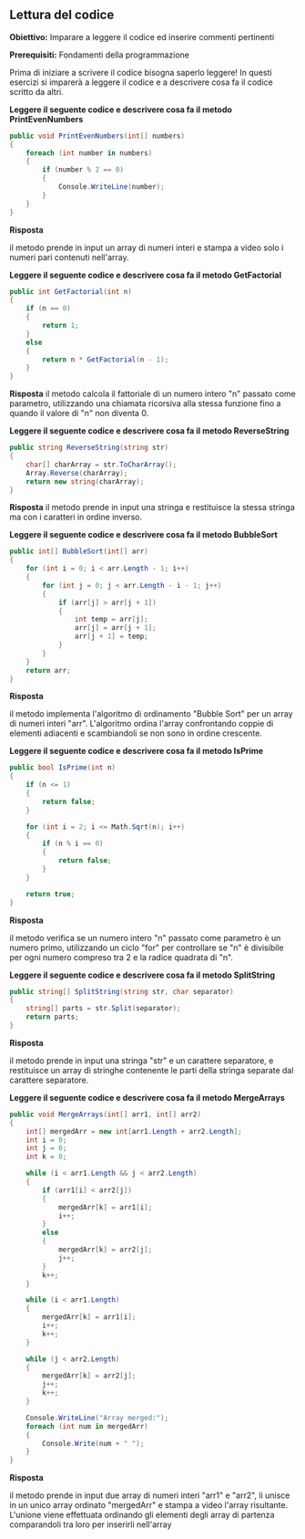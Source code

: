 ## Lettura del codice

**Obiettivo:** 
Imparare a leggere il codice ed inserire commenti pertinenti

**Prerequisiti:**
Fondamenti della programmazione

Prima di iniziare a scrivere il codice bisogna saperlo leggere!
In questi esercizi si imparerà a leggere il codice e a descrivere cosa fa il codice scritto da altri.


**Leggere il seguente codice e descrivere cosa fa il metodo PrintEvenNumbers**

```c#
public void PrintEvenNumbers(int[] numbers)
{
    foreach (int number in numbers)
    {
        if (number % 2 == 0)
        {
            Console.WriteLine(number);
        }
    }
}
```

**Risposta**

il metodo prende in input un array di numeri interi e stampa a video solo i numeri pari contenuti nell'array.


**Leggere il seguente codice e descrivere cosa fa il metodo GetFactorial**

```c#
public int GetFactorial(int n)
{
    if (n == 0)
    {
        return 1;
    }
    else
    {
        return n * GetFactorial(n - 1);
    }
}
```

**Risposta**
il metodo calcola il fattoriale di un numero intero "n" passato come parametro,
utilizzando una chiamata ricorsiva alla stessa funzione fino a quando il valore di "n" non diventa 0.


 **Leggere il seguente codice e descrivere cosa fa il metodo ReverseString**

```c#
public string ReverseString(string str)
{
    char[] charArray = str.ToCharArray();
    Array.Reverse(charArray);
    return new string(charArray);
}
```

**Risposta**
il metodo prende in input una stringa e restituisce la stessa stringa ma con i caratteri in ordine inverso.


 **Leggere il seguente codice e descrivere cosa fa il metodo BubbleSort**

```c#
public int[] BubbleSort(int[] arr)
{
    for (int i = 0; i < arr.Length - 1; i++)
    {
        for (int j = 0; j < arr.Length - i - 1; j++)
        {
            if (arr[j] > arr[j + 1])
            {
                int temp = arr[j];
                arr[j] = arr[j + 1];
                arr[j + 1] = temp;
            }
        }
    }
    return arr;
}
```

**Risposta**

il metodo implementa l'algoritmo di ordinamento "Bubble Sort" per un array di numeri interi "arr".
L'algoritmo ordina l'array confrontando coppie di elementi adiacenti e scambiandoli se non sono in ordine crescente.

**Leggere il seguente codice e descrivere cosa fa il metodo IsPrime**

```c#
public bool IsPrime(int n)
{
    if (n <= 1)
    {
        return false;
    }

    for (int i = 2; i <= Math.Sqrt(n); i++)
    {
        if (n % i == 0)
        {
            return false;
        }
    }

    return true;
}
```

**Risposta**

il metodo verifica se un numero intero "n" passato come parametro è un numero primo,
utilizzando un ciclo "for" per controllare se "n" è divisibile per ogni numero compreso tra 2 e la radice quadrata di "n".


**Leggere il seguente codice e descrivere cosa fa il metodo SplitString**

```c#
public string[] SplitString(string str, char separator)
{
    string[] parts = str.Split(separator);
    return parts;
}
```

**Risposta**

il metodo prende in input una stringa "str" e un carattere separatore, e restituisce un array
di stringhe contenente le parti della stringa separate dal carattere separatore.


**Leggere il seguente codice e descrivere cosa fa il metodo MergeArrays**

```c#
public void MergeArrays(int[] arr1, int[] arr2)
{
    int[] mergedArr = new int[arr1.Length + arr2.Length];
    int i = 0;
    int j = 0;
    int k = 0;

    while (i < arr1.Length && j < arr2.Length)
    {
        if (arr1[i] < arr2[j])
        {
            mergedArr[k] = arr1[i];
            i++;
        }
        else
        {
            mergedArr[k] = arr2[j];
            j++;
        }
        k++;
    }

    while (i < arr1.Length)
    {
        mergedArr[k] = arr1[i];
        i++;
        k++;
    }

    while (j < arr2.Length)
    {
        mergedArr[k] = arr2[j];
        j++;
        k++;
    }

    Console.WriteLine("Array merged:");
    foreach (int num in mergedArr)
    {
        Console.Write(num + " ");
    }
}
```

**Risposta**

il metodo prende in input due array di numeri interi "arr1" e "arr2",
li unisce in un unico array ordinato "mergedArr" e stampa a video l'array risultante.
L'unione viene effettuata ordinando gli elementi degli array di partenza comparandoli tra loro per inserirli nell'array